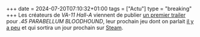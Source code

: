 +++ 
date = 2024-07-20T07:10:32+01:00
tags = ["Actu"]
type = "breaking"
+++ 
Les créateurs de *VA-11 Hall-A* viennent de publier [un premier trailer](https://youtu.be/7irjGFyzxgk?si=x-2MuJkGKFlKtxqx) pour *.45 PARABELLUM BLOODHOUND*, leur prochain jeu dont on parlait [il y a peu](https://nostick.fr/articles/2024/juillet/0407-createur-de-va11-halla-reviendra-bientot-parasite-eve/) et qui sortira un jour prochain sur [Steam](https://store.steampowered.com/app/3014650/45_PARABELLUM_BLOODHOUND__Cyberpunk_Active_Time_Action/).